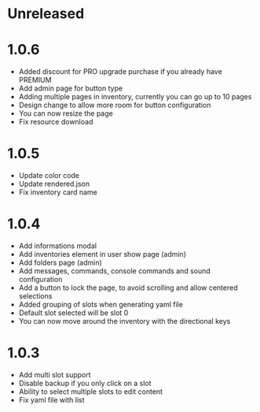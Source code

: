 # Unreleased

# 1.0.6

- Added discount for PRO upgrade purchase if you already have PREMIUM
- Add admin page for button type
- Adding multiple pages in inventory, currently you can go up to 10 pages
- Design change to allow more room for button configuration
- You can now resize the page 
- Fix resource download

# 1.0.5

- Update color code
- Update rendered.json
- Fix inventory card name

# 1.0.4

- Add informations modal
- Add inventories element in user show page (admin)
- Add folders page (admin)
- Add messages, commands, console commands and sound configuration
- Add a button to lock the page, to avoid scrolling and allow centered selections
- Added grouping of slots when generating yaml file
- Default slot selected will be slot 0
- You can now move around the inventory with the directional keys

# 1.0.3

- Add multi slot support
- Disable backup if you only click on a slot
- Ability to select multiple slots to edit content
- Fix yaml file with list
